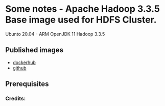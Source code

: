 # Some notes - Apache Hadoop 3.3.5 Base image used for HDFS Cluster.

Ubunto 20.04 - ARM
OpenJDK 11
Hadoop 3.3.5

## Published images
- [dockerhub](https://hub.docker.com/...)
- [github](https://github.com/...)

## Prerequisites


### Credits:
